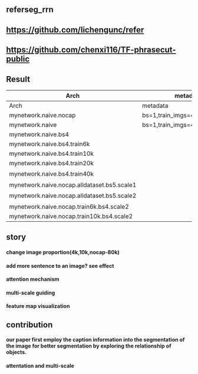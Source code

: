 ## referseg_rrn

##  https://github.com/lichengunc/refer
##  https://github.com/chenxi116/TF-phrasecut-public

## Result

Arch|metadata|result|
|---|----|----|
Arch|metadata|result|
mynetwork.naive.nocap|bs=1,train_imgs=4k,val_imgs=1k|14.5|
mynetwork.naive|bs=1,train_imgs=4k,val_imgs=1k|22.3|
mynetwork.naive.bs4||25.6|
mynetwork.naive.bs4.train6k||28.97|
mynetwork.naive.bs4.train10k||33.27
mynetwork.naive.bs4.train20k||37.2
mynetwork.naive.bs4.train40k||:question:
mynetwork.naive.nocap.alldataset.bs5.scale1||38.7
mynetwork.naive.nocap.alldataset.bs5.scale2||:question:|
mynetwork.naive.nocap.train6k.bs4.scale2||26.4
mynetwork.naive.nocap.train10k.bs4.scale2||28.49|



## story

#### change image proportion(4k,10k,nocap-80k)
#### add more sentence to an image? see effect
#### attention mechanism
#### multi-scale guiding
#### feature map visualization

## contribution

#### our paper first employ the caption information into the segmentation of the image for better segmentation by exploring the relationship of objects.

#### attentation and multi-scale




